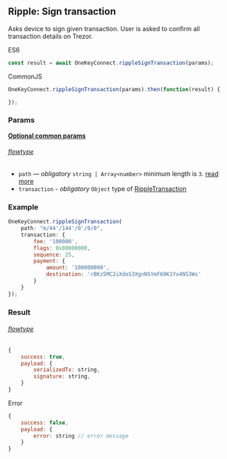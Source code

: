 
## Ripple: Sign transaction
Asks device to sign given transaction. User is asked to confirm all transaction
details on Trezor.

ES6
```javascript
const result = await OneKeyConnect.rippleSignTransaction(params);
```

CommonJS
```javascript
OneKeyConnect.rippleSignTransaction(params).then(function(result) {

});
```

### Params 
[****Optional common params****](./commonParams)
###### [flowtype](../../src/js/types/params.js#L149-L154)
* `path` — *obligatory* `string | Array<number>` minimum length is `3`. [read more](./path)
* `transaction` - *obligatory* `Object` type of [RippleTransaction](../../src/js/types/ripple.js#L36-L42)

### Example
```javascript
OneKeyConnect.rippleSignTransaction(
    path: "m/44'/144'/0'/0/0",
    transaction: {
        fee: '100000',
        flags: 0x80000000,
        sequence: 25,
        payment: {
            amount: '100000000',
            destination: 'rBKz5MC2iXdoS3XgnNSYmF69K1Yo4NS3Ws'
        }
    }
});
```

### Result
###### [flowtype](../../src/js/types/ripple.js#L49-L52)
```javascript
{
    success: true,
    payload: {
        serializedTx: string,
        signature: string,
    }
}
```
Error
```javascript
{
    success: false,
    payload: {
        error: string // error message
    }
}
```
